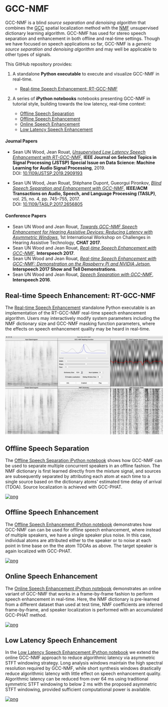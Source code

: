 <!---
The MIT License (MIT)

Copyright (c) 2016 Sean UN Wood

Permission is hereby granted, free of charge, to any person obtaining a copy
of this software and associated documentation files (the "Software"), to deal
in the Software without restriction, including without limitation the rights
to use, copy, modify, merge, publish, distribute, sublicense, and/or sell
copies of the Software, and to permit persons to whom the Software is
furnished to do so, subject to the following conditions:

The above copyright notice and this permission notice shall be included in all
copies or substantial portions of the Software.

THE SOFTWARE IS PROVIDED "AS IS", WITHOUT WARRANTY OF ANY KIND, EXPRESS OR
IMPLIED, INCLUDING BUT NOT LIMITED TO THE WARRANTIES OF MERCHANTABILITY,
FITNESS FOR A PARTICULAR PURPOSE AND NONINFRINGEMENT. IN NO EVENT SHALL THE
AUTHORS OR COPYRIGHT HOLDERS BE LIABLE FOR ANY CLAIM, DAMAGES OR OTHER
LIABILITY, WHETHER IN AN ACTION OF CONTRACT, TORT OR OTHERWISE, ARISING FROM,
OUT OF OR IN CONNECTION WITH THE SOFTWARE OR THE USE OR OTHER DEALINGS IN THE
SOFTWARE.
--->

# GCC-NMF
GCC-NMF is a blind _source separation and denoising algorithm_ that combines the [GCC](http://ieeexplore.ieee.org/abstract/document/1162830/) spatial localization method with the [NMF](https://en.wikipedia.org/wiki/Non-negative_matrix_factorization) unsupervised dictionary learning algorithm. GCC-NMF has used for stereo speech separation and enhancement in both offline and real-time settings. Though we have focused on speech applications so far, GCC-NMF is a _generic source separation and denoising algorithm_ and may well be applicable to other types of signals.

This GitHub repository provides:

1. A standalone **Python executable** to execute and visualize GCC-NMF in real-time.

   - [Real-time Speech Enhancement: RT-GCC-NMF](https://nbviewer.jupyter.org/github/seanwood/gcc-nmf/blob/master/notebooks/realtimeSpeechEnhancement.ipynb)
2. A series of **iPython notebooks** notebooks presenting GCC-NMF in tutorial style, building towards the low latency, real-time context:
   - [Offline Speech Separation](https://nbviewer.jupyter.org/github/seanwood/gcc-nmf/blob/master/notebooks/offlineSpeechSeparation.ipynb)
   - [Offline Speech Enhancement](https://nbviewer.jupyter.org/github/seanwood/gcc-nmf/blob/master/notebooks/offlineSpeechEnhancement.ipynb)
   - [Online Speech Enhancement](https://nbviewer.jupyter.org/github/seanwood/gcc-nmf/blob/master/notebooks/onlineSpeechEnhancement.ipynb)
   - [Low Latency Speech Enhancement](https://nbviewer.jupyter.org/github/seanwood/gcc-nmf/blob/master/notebooks/lowLatencySpeechEnhancement.ipynb)

#### Journal Papers

- Sean UN Wood, Jean Rouat, [*Unsupervised Low Latency Speech Enhancement with RT-GCC-NMF*](https://arxiv.org/abs/1904.03130), **IEEE Journal on Selected Topics in Signal Processing (JSTSP) Special Issue on Data Science: Machine Learning for Audio Signal Processing**, 2019.  
DOI: [10.1109/JSTSP.2019.2909193](https://doi.org/10.1109/JSTSP.2019.2909193)

- Sean UN Wood, Jean Rouat, Stéphane Dupont, Gueorgui Pironkov, [*Blind Speech Separation and Enhancement with GCC-NMF*](https://www.gel.usherbrooke.ca/rouat/publications/IEEE_ACMTrGCCNMFWoodRouat2017.pdf), **IEEE/ACM Transactions on Audio, Speech, and Language Processing (TASLP)**, vol. 25, no. 4, pp. 745–755, 2017.  
DOI: [10.1109/TASLP.2017.2656805](https://doi.org/10.1109/TASLP.2017.2656805)

#### Conference Papers
- Sean UN Wood and Jean Rouat, [*Towards GCC-NMF Speech Enhancement for Hearing Assistive Devices: Reducing Latency with Asymmetric Windows*](https://www.researchgate.net/profile/Sean_Wood7/publication/318814469_Towards_GCC-NMF_Speech_Enhancement_for_Hearing_Assistive_Devices_Reducing_Latency_with_Asymmetric_Windows/links/597ff39d0f7e9b8802ed2a6c/Towards-GCC-NMF-Speech-Enhancement-for-Hearing-Assistive-Devices-Reducing-Latency-with-Asymmetric-Windows.pdf), 1st International Workshop on 
Challenges in Hearing Assistive Technology, **CHAT 2017**.
- Sean UN Wood and Jean Rouat, [*Real-time Speech Enhancement with GCC-NMF*](https://www.researchgate.net/profile/Sean_Wood7/publication/318511757_Real-time_Speech_Enhancement_with_GCC-NMF/links/596ea657a6fdcc2416901891/Real-time-Speech-Enhancement-with-GCC-NMF.pdf), **Interspeech 2017**.
- Sean UN Wood and Jean Rouat, [*Real-time Speech Enhancement with GCC-NMF: Demonstration on the Raspberry Pi and NVIDIA Jetson*](https://www.researchgate.net/profile/Sean_Wood7/publication/318946628_Real-time_Speech_Enhancement_with_GCC-NMF_Demonstration_on_the_Raspberry_Pi_and_NVIDIA_Jetson/links/59872715aca27266ada22465/Real-time-Speech-Enhancement-with-GCC-NMF-Demonstration-on-the-Raspberry-Pi-and-NVIDIA-Jetson.pdf), **Interspeech 2017 Show and Tell Demonstrations**.
- Sean UN Wood and Jean Rouat, [*Speech Separation with GCC-NMF*](http://www.isca-speech.org/archive/Interspeech_2016/pdfs/1449.PDF), **Interspeech 2016**. 

## Real-time Speech Enhancement: RT-GCC-NMF
The [Real-time Speech Enhancement](https://nbviewer.jupyter.org/github/seanwood/gcc-nmf/blob/master/notebooks/realtimeSpeechEnhancement.ipynb) standalone Python executable is an implementation of the RT-GCC-NMF real-time speech enhancement algorithm. Users may 
interactively modify system parameters including the NMF dictionary size and GCC-NMF masking function parameters, where the effects on speech enhancement quality may be heard in real-time.

[![png](README_files/realtimeGCCNMFScreenshot.png)](https://nbviewer.jupyter.org/github/seanwood/gcc-nmf/blob/master/notebooks/realtimeSpeechEnhancement.ipynb)
  
## Offline Speech Separation

The [Offline Speech Separation iPython notebook](https://nbviewer.jupyter.org/github/seanwood/gcc-nmf/blob/master/notebooks/offlineSpeechSeparation.ipynb) shows how GCC-NMF can be used to separate multiple concurrent speakers in an offline fashion. The NMF dictionary is first learned directly from the mixture signal, and sources are subsequently separated by attributing each atom at each time to a single source based on the dictionary atoms' estimated time delay of arrival (TDOA). Source localization is achieved with GCC-PHAT.

[![png](README_files/speechSeparationNotebookThumbnail.png)](https://nbviewer.jupyter.org/github/seanwood/gcc-nmf/blob/master/notebooks/offlineSpeechSeparation.ipynb)

## Offline Speech Enhancement

The [Offline Speech Enhancement iPython notebook](https://nbviewer.jupyter.org/github/seanwood/gcc-nmf/blob/master/notebooks/offlineSpeechEnhancement.ipynb) demonstrates how GCC-NMF can can be used for offline speech enhancement, where instead of multiple speakers, we have a single speaker plus noise. In this case, individual atoms are attributed either to the speaker or to noise at each point in time base on the the atom TDOAs as above. The target speaker is again localized with GCC-PHAT.

[![png](README_files/speechEnhancementNotebookThumbnail.png)](https://nbviewer.jupyter.org/github/seanwood/gcc-nmf/blob/master/notebooks/offlineSpeechEnhancement.ipynb)

## Online Speech Enhancement
The [Online Speech Enhancement iPython notebook](https://nbviewer.jupyter.org/github/seanwood/gcc-nmf/blob/master/notebooks/onlineSpeechEnhancement.ipynb) demonstrates an online variant of GCC-NMF that works in a frame-by-frame fashion to perform speech enhancement in real-time. Here, the NMF dictionary is pre-learned from a different dataset than used at test time, NMF coefficients are inferred frame-by-frame, and speaker localization is performed with an accumulated GCC-PHAT method.

[![png](README_files/onlineSpeechEnhancementNotebookThumbnail.png)](https://nbviewer.jupyter.org/github/seanwood/gcc-nmf/blob/master/notebooks/onlineSpeechEnhancement.ipynb)

## Low Latency Speech Enhancement
In the [Low Latency Speech Enhancement iPython notebook](https://nbviewer.jupyter.org/github/seanwood/gcc-nmf/blob/master/notebooks/lowLatencySpeechEnhancement.ipynb) we extend the online GCC-NMF approach to reduce algorithmic latency via asymmetric STFT windowing strategy. Long analysis windows maintain the high spectral resolution required by GCC-NMF, while short synthesis windows drastically reduce algorithmic latency with little effect on speech enhancement quality. Algorithmic latency can be reduced from over 64 ms using traditional symmetric STFT windowing to below 2 ms with the proposed asymmetric STFT windowing, provided sufficient computational power is available.

[![png](README_files/lowLatencySpeechEnhancementNotebookThumbnail.png)](https://nbviewer.jupyter.org/github/seanwood/gcc-nmf/blob/master/notebooks/lowLatencySpeechEnhancement.ipynb)